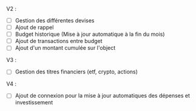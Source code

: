 V2 : 
- [ ] Gestion des différentes devises
- [ ] Ajout de rappel
- [ ] Budget historique (Mise à jour automatique à la fin du mois)
- [ ] Ajout de transactions entre budget
- [ ] Ajout d'un montant cumulée sur l'object

V3 :
- [ ] Gestion des titres financiers (etf, crypto, actions)

V4 :
- [ ] Ajout de connexion pour la mise à jour automatiques des dépenses et investissement